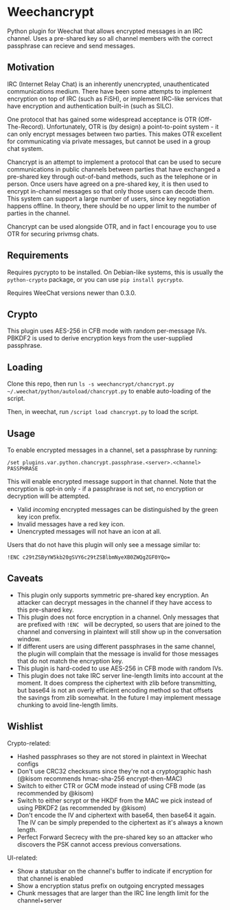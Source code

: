 # Weechancrypt

Python plugin for Weechat that allows encrypted messages in an IRC channel.
Uses a pre-shared key so all channel members with the correct passphrase
can recieve and send messages.

## Motivation

IRC (Internet Relay Chat) is an inherently unencrypted, unauthenticated
communications medium.  There have been some attempts to implement encryption
on top of IRC (such as FiSH), or implement IRC-like services that have
encryption and authentication built-in (such as SILC).

One protocol that has gained some widespread acceptance is OTR (Off-The-Record).
Unfortunately, OTR is (by design) a point-to-point system - it can only encrypt
messages between two parties.  This makes OTR excellent for communicating via
private messages, but cannot be used in a group chat system.

Chancrypt is an attempt to implement a protocol that can be used to secure
communications in public channels between parties that have exchanged a
pre-shared key through out-of-band methods, such as the telephone or in person.
Once users have agreed on a pre-shared key, it is then used to encrypt
in-channel messages so that only those users can decode them.  This system can
support a large number of users, since key negotiation happens offline.  In
theory, there should be no upper limit to the number of parties in
the channel.

Chancrypt can be used alongside OTR, and in fact I encourage you to use OTR for
securing privmsg chats.

## Requirements

Requires pycrypto to be installed.  On Debian-like systems, this is usually the
`python-crypto` package, or you can use `pip install pycrypto`.

Requires WeeChat versions newer than 0.3.0.

## Crypto

This plugin uses AES-256 in CFB mode with random per-message IVs.
PBKDF2 is used to derive encryption keys from the user-supplied passphrase.

## Loading

Clone this repo, then run
`ls -s weechancrypt/chancrypt.py ~/.weechat/python/autoload/chancrypt.py` to
enable auto-loading of the script.

Then, in weechat, run `/script load chancrypt.py` to load the script.

## Usage

To enable encrypted messages in a channel, set a passphrase by running:

```/set plugins.var.python.chancrypt.passphrase.<server>.<channel> PASSPHRASE```

This will enable encrypted message support in that channel.
Note that the encryption is opt-in only - if a passphrase is not set, no encryption
or decryption will be attempted.

- Valid *incoming* encrypted messages can be distinguished by the green key icon prefix.
- Invalid messages have a red key icon.
- Unencrypted messages will not have an icon at all.

Users that do not have this plugin will only see a message similar to:

```!ENC c29tZSByYW5kb20gSVY6c29tZSBlbmNyeXB0ZWQgZGF0YQo=```

## Caveats

- This plugin only supports symmetric pre-shared key encryption.
An attacker can decrypt messages in the channel if they have access to this
pre-shared key.
- This plugin does not force encryption in a channel.
Only messages that are prefixed with `!ENC ` will be decrypted, so users that
are joined to the channel and conversing in plaintext will still show up in the
conversation window.
- If different users are using different passphrases in the same channel,
the plugin will complain that the message is invalid for those messages that do
not match the encryption key.
- This plugin is hard-coded to use AES-256 in CFB mode with random IVs.
- This plugin does not take IRC server line-length limits into account at the
moment.  It does compress the ciphertext with zlib before transmitting, but
base64 is not an overly efficient encoding method so that offsets the savings
from zlib somewhat.  In the future I may implement message chunking to avoid
line-length limits.

## Wishlist
Crypto-related:
- Hashed passphrases so they are not stored in plaintext in Weechat configs
- Don't use CRC32 checksums since they're not a cryptographic hash (@kisom
recommends hmac-sha-256 encrypt-then-MAC)
- Switch to either CTR or GCM mode instead of using CFB mode (as recommended
by @kisom)
- Switch to either scrypt or the HKDF from the MAC we pick instead of using
PBKDF2 (as recommended by @kisom)
- Don't encode the IV and ciphertext with base64, then base64 it again.  The
IV can be simply prepended to the ciphertext as it's always a known length.
- Perfect Forward Secrecy with the pre-shared key so an attacker who discovers
the PSK cannot access previous conversations.

UI-related:
- Show a statusbar on the channel's buffer to indicate if encryption for that
channel is enabled
- Show a encryption status prefix on outgoing encrypted messages
- Chunk messages that are larger than the IRC line length limit for the
channel+server
